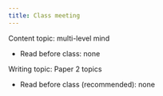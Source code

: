 ```yaml
---
title: Class meeting
---
```

<!-- 7.1 Tue 27 Feb 2024 -->

Content topic: multi-level mind

- Read before class: none

Writing topic: Paper 2 topics

- Read before class (recommended): none
